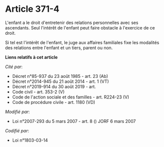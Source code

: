 # Article 371-4

L'enfant a le droit d'entretenir des relations personnelles avec ses ascendants. Seul l'intérêt de l'enfant peut faire
obstacle à l'exercice de ce droit.

Si tel est l'intérêt de l'enfant, le juge aux affaires familiales fixe les modalités des relations entre l'enfant et un
tiers, parent ou non.

**Liens relatifs à cet article**

_Cité par_:

  - Décret n°85-937 du 23 août 1985 - art. 23 (Ab)
  - Décret n°2014-945 du 21 août 2014 - art. 1 (VT)
  - Décret n°2019-914 du 30 août 2019 - art.
  - Code civil - art. 353-2 (V)
  - Code de l'action sociale et des familles - art. R224-23 (V)
  - Code de procédure civile - art. 1180 (VD)

_Modifié par_:

  - Loi n°2007-293 du 5 mars 2007 - art. 8 () JORF 6 mars 2007

_Codifié par_:

  - Loi n°1803-03-14
